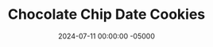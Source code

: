 ---
layout: post
title:  "Chocolate Chip Date Cookies"
date:   2024-07-11 00:00:00 -05000
categories: 
- Recipes
- Healthier Dessert
permalink: /recipes/chocolate-chip-date-cookies
image: /assets/Food/Healthier Dessert/Choc Chip Cookie/chickpea-date-cover.jpg
ing: chocchipcookie-ing
facts: chocchipcookie-facts
section1: 
start2: 
section2: 
start3: 
section3: 
start4: 
section4: 
start5: 
section5: 
Prep: 16
Rest: 
Cook: 14
Source1: https://m.youtube.com/watch?v=xr9EirwjC1A&pp=ygUUaGVhbHRoeSB2ZWdhbiBlYXRpbmc%3D
Source2:
whisk: https://s.samsungfood.com/9sbZQ
tags: 
- almond butter
- chocolate chips
- gluten free
- vanilla
- cookie
- nuts
- almonds
- date
- sugar free
- beans
- chickpeas
- garbanzo beans
Description: Delicious cookies made from a base of beans, dates, and natural nut butter!  They're sugar free, oil free, and gluten free.  They can be vegan too (swap the milk for water and use vegan chocolate).  This is my standard chocolate chip cookie version.  For other delicious variations, check out my <a href="/recipes/double-chocolate-date-cookies">Double Chocolate Date Cookies</a>, <a href="/recipes/peanut-butter-date-cookies">Peanut Butter Date Cookies</a>, and <a href="/recipes/mint-chocolate-chip-date-cookies">Mint Chocolate Chip Date Cookies</a>.  Or make them all and taste test them to see which ones you like the best!
Instructions: 
- Preheat your oven to 350F, and line a cookie sheet with parchment paper<br><br>

- Add the beans, dates, nut butter, milk (or water), vanilla, and salt to a food processor and blend until smooth<br><br>
- <center><img src="/assets/Food/Healthier Dessert/Choc Chip Cookie/chickpea-date-unblended.jpg" alt="" class="instruction-image"></center><br>

- I've used almond butter here, but any nut butter will work, like peanut or cashew butter.  For a nut free option, use tahini or pumpkin seed butter<br><br>

- For the beans, I've gone with chickpeas, but any other light colored bean will work, like navy, pinto, or cannellini beans.  I wouldn't recommend black or kidney beans, as the color will change<br><br>

- Add in baking soda and blend briefly, until just combined. Stir in the chocolate chips with a silicone spatula. The batter should be very loose for a cookie dough.  You can refrigerate for about 30 minutes to harden it if you desire<br><br>
- <center><img src="/assets/Food/Healthier Dessert/Choc Chip Cookie/chickpea-date-blended.jpg" alt="" class="instruction-image"></center><br>

- Using a cookie scoop (mine is 1.5 tbsp), scoop the cookie dough onto to the pan. These cookies won't flatten or spread as they bake, and will only puff up slightly. Flatten to as wide as you'd like the finished cookies to be<br><br>
- <center><img src="/assets/Food/Healthier Dessert/Choc Chip Cookie/chickpea-date-raw.jpg" alt="" class="instruction-image"></center><br>

- Bake for about 14 minutes at 350F, or until the tops and edges are lightly golden brown and the cookies are set to the touch<br><br>
- <center><img src="/assets/Food/Healthier Dessert/Choc Chip Cookie/chickpea-date-baked.jpg" alt="" class="instruction-image"></center><br>

- Let cool on the pan for a few minutes to harden, then transfer to a wire rack to cool completely<br><br>
- <center><img src="/assets/Food/Healthier Dessert/Choc Chip Cookie/chickpea-date-cool.jpg" alt="" class="instruction-image"></center><br>

- Or leave out the baking soda and enjoy as edible cookie dough bites<br><br>
- <center><img src="/assets/Food/Healthier Dessert/Choc Chip Cookie/cookie-dough.jpg" alt="" class="instruction-image"></center>
---